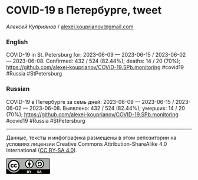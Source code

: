 COVID-19 в Петербурге, tweet
============================

*Алексей Куприянов* /
<a href="mailto:alexei.kouprianov@gmail.com" class="email">alexei.kouprianov@gmail.com</a>

### English

<!-- COVID-19 in St. Petersburg for: 2023-06-09 --- 2023-06-15 / 2023-06-02 --- 2023-06-08. Сonfirmed: 432 / 524 (82.44%); hospitalized:  /   (); deaths: 14 / 20 (70%); https://github.com/alexei-kouprianov/COVID-19.SPb.monitoring #covid19 #Russia #StPetersburg -->

COVID-19 in St. Petersburg for: 2023-06-09 — 2023-06-15 / 2023-06-02 —
2023-06-08. Сonfirmed: 432 / 524 (82.44%); deaths: 14 / 20 (70%);
<a href="https://github.com/alexei-kouprianov/COVID-19.SPb.monitoring" class="uri">https://github.com/alexei-kouprianov/COVID-19.SPb.monitoring</a>
\#covid19 \#Russia \#StPetersburg

### Russian

<!-- COVID-19 в Петербурге за семь дней: 2023-06-09 --- 2023-06-15 / 2023-06-02 --- 2023-06-08. Выявлено: 432 / 524 (82.44%); госпитализировано:  /   (); умерших: 14 / 20 (70%); https://github.com/alexei-kouprianov/COVID-19.SPb.monitoring #covid19 #Russia #StPetersburg -->

COVID-19 в Петербурге за семь дней: 2023-06-09 — 2023-06-15 / 2023-06-02
— 2023-06-08. Выявлено: 432 / 524 (82.44%); умерших: 14 / 20 (70%);
<a href="https://github.com/alexei-kouprianov/COVID-19.SPb.monitoring" class="uri">https://github.com/alexei-kouprianov/COVID-19.SPb.monitoring</a>
\#covid19 \#Russia \#StPetersburg

------------------------------------------------------------------------

Данные, тексты и инфографика размещены в этом репозитории на условиях
лицензии Creative Commons Attribution-ShareAlike 4.0 International ([CC
BY-SA 4.0](https://creativecommons.org/licenses/by-sa/4.0/)).

![](../misc/CC-BY-SA-icon.png "CC-BY-SA")
